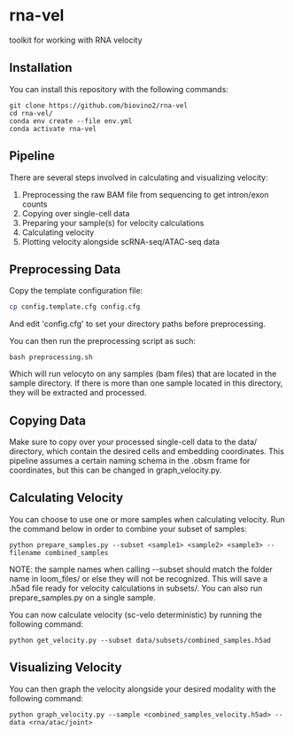 # rna-vel
toolkit for working with RNA velocity

## Installation
You can install this repository with the following commands:

```
git clone https://github.com/biovino2/rna-vel
cd rna-vel/
conda env create --file env.yml
conda activate rna-vel
```

## Pipeline
There are several steps involved in calculating and visualizing velocity:

1) Preprocessing the raw BAM file from sequencing to get intron/exon counts
2) Copying over single-cell data
3) Preparing your sample(s) for velocity calculations
4) Calculating velocity
5) Plotting velocity alongside scRNA-seq/ATAC-seq data

## Preprocessing Data 
Copy the template configuration file:

```sh
cp config.template.cfg config.cfg
```

And edit 'config.cfg' to set your directory paths before preprocessing.

You can then run the preprocessing script as such:

```
bash preprocessing.sh
```

Which will run velocyto on any samples (bam files) that are located in the sample directory. If there is more than one sample located in this directory, they will be extracted and processed.

## Copying Data
Make sure to copy over your processed single-cell data to the data/ directory, which contain the desired cells and embedding coordinates. This pipeline assumes a certain naming schema in the .obsm frame for coordinates, but this can be changed in graph_velocity.py.

## Calculating Velocity
You can choose to use one or more samples when calculating velocity. Run the command below in order to combine your subset of samples:

```
python prepare_samples.py --subset <sample1> <sample2> <sample3> --filename combined_samples
```

NOTE: the sample names when calling --subset should match the folder name in loom_files/ or else they will not be recognized. This will save a .h5ad file ready for velocity calculations in subsets/. You can also run prepare_samples.py on a single sample.

You can now calculate velocity (sc-velo deterministic) by running the following command:

```
python get_velocity.py --subset data/subsets/combined_samples.h5ad
```

## Visualizing Velocity
You can then graph the velocity alongside your desired modality with the following command:

```
python graph_velocity.py --sample <combined_samples_velocity.h5ad> --data <rna/atac/joint>
```